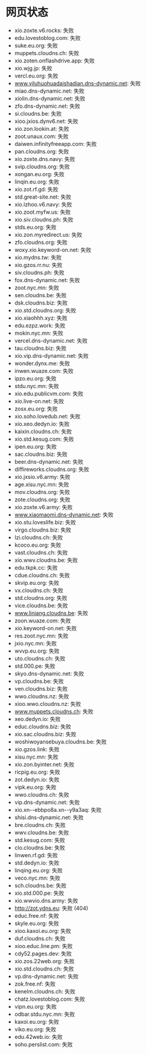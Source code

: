# 网页状态
- xio.zoxte.v6.rocks: 失败
- edu.lovestoblog.com: 失败
- suke.eu.org: 失败
- muppets.cloudns.ch: 失败
- xio.zoten.onflashdrive.app: 失败
- xio.wjg.jp: 失败
- vercl.eu.org: 失败
- www.yiluhuohuadaishadian.dns-dynamic.net: 失败
- miao.dns-dynamic.net: 失败
- xiolin.dns-dynamic.net: 失败
- zfo.dns-dynamic.net: 失败
- si.cloudns.be: 失败
- xioo.jxios.dynv6.net: 失败
- xio.zon.lookin.at: 失败
- zoot.unaux.com: 失败
- daiwen.infinityfreeapp.com: 失败
- pan.cloudns.org: 失败
- xio.zoxte.dns.navy: 失败
- svip.cloudns.org: 失败
- xongan.eu.org: 失败
- linqin.eu.org: 失败
- xio.zot.rf.gd: 失败
- std.great-site.net: 失败
- xio.lzhoo.v6.navy: 失败
- xio.zoot.myfw.us: 失败
- xio.siv.cloudns.ph: 失败
- stds.eu.org: 失败
- xio.zon.myredirect.us: 失败
- zfo.cloudns.org: 失败
- woxy.xio.keyword-on.net: 失败
- xio.mydns.tw: 失败
- xio.gzos.rr.nu: 失败
- siv.cloudns.ph: 失败
- fox.dns-dynamic.net: 失败
- zoot.nyc.mn: 失败
- sen.cloudns.be: 失败
- dsk.cloudns.biz: 失败
- xio.std.cloudns.org: 失败
- xio.xiaohhh.xyz: 失败
- edu.ezpz.work: 失败
- mokin.nyc.mn: 失败
- vercel.dns-dynamic.net: 失败
- tau.cloudns.biz: 失败
- xio.vip.dns-dynamic.net: 失败
- wonder.dynx.me: 失败
- inwen.wuaze.com: 失败
- ipzo.eu.org: 失败
- stdu.nyc.mn: 失败
- xio.edu.publicvm.com: 失败
- xio.live-on.net: 失败
- zosx.eu.org: 失败
- xio.soho.lovedub.net: 失败
- xio.xeo.dedyn.io: 失败
- kaixin.cloudns.ch: 失败
- xio.std.kesug.com: 失败
- ipen.eu.org: 失败
- sac.cloudns.biz: 失败
- beer.dns-dynamic.net: 失败
- diffireworks.cloudns.org: 失败
- xio.jxsio.v6.army: 失败
- age.xisu.nyc.mn: 失败
- mov.cloudns.org: 失败
- zote.cloudns.org: 失败
- xio.zoxte.v6.army: 失败
- www.xiaomaomi.dns-dynamic.net: 失败
- xio.stu.loveslife.biz: 失败
- virgo.cloudns.biz: 失败
- lzi.cloudns.ch: 失败
- kcoco.eu.org: 失败
- vast.cloudns.ch: 失败
- xio.wwv.cloudns.be: 失败
- edu.tkpk.cc: 失败
- cdue.cloudns.ch: 失败
- skvip.eu.org: 失败
- vx.cloudns.ch: 失败
- std.cloudns.org: 失败
- vice.cloudns.be: 失败
- www.liniang.cloudns.be: 失败
- zoon.wuaze.com: 失败
- xio.keyword-on.net: 失败
- res.zoot.nyc.mn: 失败
- jxio.nyc.mn: 失败
- wvvp.eu.org: 失败
- uto.cloudns.ch: 失败
- std.000.pe: 失败
- skyo.dns-dynamic.net: 失败
- vp.cloudns.be: 失败
- ven.cloudns.biz: 失败
- wwo.cloudns.nz: 失败
- xioo.wwo.cloudns.nz: 失败
- www.muppets.cloudns.ch: 失败
- xeo.dedyn.io: 失败
- educ.cloudns.biz: 失败
- xio.sac.cloudns.biz: 失败
- woshiwoyansebuya.cloudns.be: 失败
- xio.gzos.link: 失败
- xisu.nyc.mn: 失败
- xio.zon.byinter.net: 失败
- ricpig.eu.org: 失败
- zot.dedyn.io: 失败
- vipk.eu.org: 失败
- wwo.cloudns.ch: 失败
- vip.dns-dynamic.net: 失败
- xio.xn--ebbpo8a.xn--y9a3aq: 失败
- shisi.dns-dynamic.net: 失败
- bre.cloudns.ch: 失败
- wwv.cloudns.be: 失败
- std.kesug.com: 失败
- clo.cloudns.be: 失败
- linwen.rf.gd: 失败
- std.dedyn.io: 失败
- linqing.eu.org: 失败
- veco.nyc.mn: 失败
- sch.cloudns.be: 失败
- xio.std.000.pe: 失败
- xio.wwvio.dns.army: 失败
- http://zot.ydns.eu: 失败 (404)
- educ.free.nf: 失败
- skyle.eu.org: 失败
- xioo.kaxoi.eu.org: 失败
- duf.cloudns.ch: 失败
- xioo.educ.line.pm: 失败
- cdy52.pages.dev: 失败
- xio.zos.22web.org: 失败
- xio.std.cloudns.ch: 失败
- vp.dns-dynamic.net: 失败
- zok.free.nf: 失败
- kenelm.cloudns.ch: 失败
- chatz.lovestoblog.com: 失败
- vipn.eu.org: 失败
- odbar.stdu.nyc.mn: 失败
- kaxoi.eu.org: 失败
- viko.eu.org: 失败
- edu.42web.io: 失败
- soho.perslist.com: 失败
